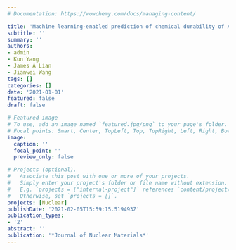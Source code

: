 ```yaml
---
# Documentation: https://wowchemy.com/docs/managing-content/

title: 'Machine learning-enabled prediction of chemical durability of A2B2O7 pyrochlore and fluorite'
subtitle: ''
summary: ''
authors:
- admin
- Kun Yang
- James A Lian
- Jianwei Wang
tags: []
categories: []
date: '2021-01-01'
featured: false
draft: false

# Featured image
# To use, add an image named `featured.jpg/png` to your page's folder.
# Focal points: Smart, Center, TopLeft, Top, TopRight, Left, Right, BottomLeft, Bottom, BottomRight.
image:
  caption: ''
  focal_point: ''
  preview_only: false

# Projects (optional).
#   Associate this post with one or more of your projects.
#   Simply enter your project's folder or file name without extension.
#   E.g. `projects = ["internal-project"]` references `content/project/deep-learning/index.md`.
#   Otherwise, set `projects = []`.
projects: [Nuclear]
publishDate: '2021-02-05T15:59:15.519493Z'
publication_types:
- '2'
abstract: ''
publication: '*Journal of Nuclear Materials*'
---
```

